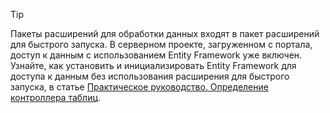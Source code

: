
> [!TIP]
> Пакеты расширений для обработки данных входят в пакет расширений для быстрого запуска. В серверном проекте, загруженном с портала, доступ к данным с использованием Entity Framework уже включен. Узнайте, как установить и инициализировать Entity Framework для доступа к данным без использования расширения для быстрого запуска, в статье [Практическое руководство. Определение контроллера таблиц](../articles/app-service-mobile/app-service-mobile-dotnet-backend-how-to-use-server-sdk.md#how-to-define-a-table-controller).
> 
> 

<!---HONumber=Nov15_HO1-->